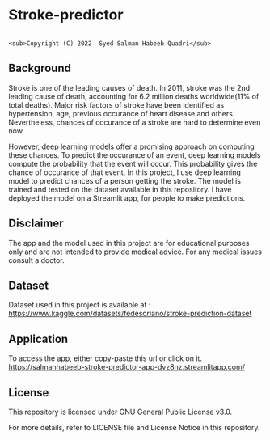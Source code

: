 # Stroke-predictor
                                                                                                 <sub>Copyright (C) 2022  Syed Salman Habeeb Quadri</sub>

## Background
Stroke is one of the leading causes of death. In 2011, stroke was the 2nd leading cause of death, accounting for 6.2 million deaths worldwide(11% of total deaths). Major risk factors of stroke have been identified as hypertension, age, previous occurance of heart disease and others. Nevertheless, chances of occurance of a stroke are hard to determine even now. 

However, deep learning models offer a promising approach on computing these chances. To predict the occurance of an event, deep learning models compute the probability that the event will occur. This probability gives the chance of occurance of that event. In this project, I use deep learning model to predict chances of a person getting the stroke. The model is trained and tested on the dataset available in this repository. I have deployed the model on a Streamlit app, for people to make predictions.

## Disclaimer
The app and the model used in this project are for educational purposes only and are not intended to provide medical advice. For any medical issues consult a doctor.

## Dataset

Dataset used in this project is available at : https://www.kaggle.com/datasets/fedesoriano/stroke-prediction-dataset

## Application

To access the app, either copy-paste this url or click on it.
https://salmanhabeeb-stroke-predictor-app-dvz8nz.streamlitapp.com/

## License

This repository is licensed under GNU General Public License v3.0.

For more details, refer to LICENSE file and License Notice in this repository.
